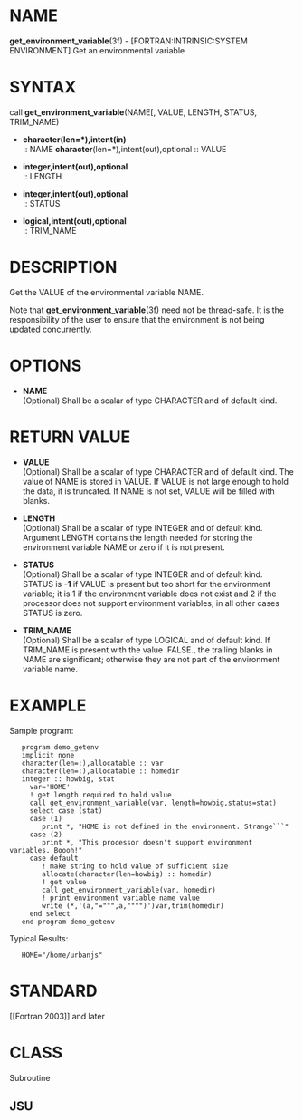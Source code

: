 # NAME

**get\_environment\_variable**(3f) - \[FORTRAN:INTRINSIC:SYSTEM
ENVIRONMENT\] Get an environmental variable

# SYNTAX

call **get\_environment\_variable**(NAME\[, VALUE, LENGTH, STATUS,
TRIM\_NAME)

  - ****character**(len=\*),intent(in)**  
    :: NAME **character**(len=\*),intent(out),optional :: VALUE

  - ****integer,intent**(out),optional**  
    :: LENGTH

  - ****integer,intent**(out),optional**  
    :: STATUS

  - ****logical,intent**(out),optional**  
    :: TRIM\_NAME

# DESCRIPTION

Get the VALUE of the environmental variable NAME.

Note that **get\_environment\_variable**(3f) need not be thread-safe. It
is the responsibility of the user to ensure that the environment is not
being updated concurrently.

# OPTIONS

  - **NAME**  
    (Optional) Shall be a scalar of type CHARACTER and of default kind.

# RETURN VALUE

  - **VALUE**  
    (Optional) Shall be a scalar of type CHARACTER and of default kind.
    The value of NAME is stored in VALUE. If VALUE is not large enough
    to hold the data, it is truncated. If NAME is not set, VALUE will be
    filled with blanks.

  - **LENGTH**  
    (Optional) Shall be a scalar of type INTEGER and of default kind.
    Argument LENGTH contains the length needed for storing the
    environment variable NAME or zero if it is not present.

  - **STATUS**  
    (Optional) Shall be a scalar of type INTEGER and of default kind.
    STATUS is **-1** if VALUE is present but too short for the
    environment variable; it is 1 if the environment variable does not
    exist and 2 if the processor does not support environment variables;
    in all other cases STATUS is zero.

  - **TRIM\_NAME**  
    (Optional) Shall be a scalar of type LOGICAL and of default kind. If
    TRIM\_NAME is present with the value .FALSE., the trailing blanks in
    NAME are significant; otherwise they are not part of the environment
    variable name.

# EXAMPLE

Sample program:

```` 
   program demo_getenv
   implicit none
   character(len=:),allocatable :: var
   character(len=:),allocatable :: homedir
   integer :: howbig, stat
     var='HOME'
     ! get length required to hold value
     call get_environment_variable(var, length=howbig,status=stat)
     select case (stat)
     case (1)
        print *, "HOME is not defined in the environment. Strange```"
     case (2)
        print *, "This processor doesn't support environment variables. Boooh!"
     case default
        ! make string to hold value of sufficient size
        allocate(character(len=howbig) :: homedir)
        ! get value
        call get_environment_variable(var, homedir)
        ! print environment variable name value
        write (*,'(a,"=""",a,"""")')var,trim(homedir)
     end select
   end program demo_getenv
````

Typical Results:

``` 
   HOME="/home/urbanjs"
```

# STANDARD

\[\[Fortran 2003\]\] and later

# CLASS

Subroutine

## JSU
